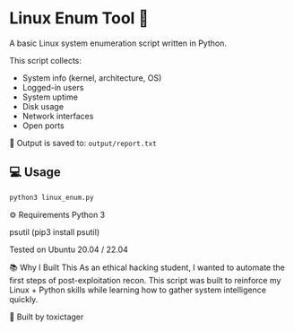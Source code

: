 # Linux Enum Tool 🐧

A basic Linux system enumeration script written in Python.

This script collects:

- System info (kernel, architecture, OS)
- Logged-in users
- System uptime
- Disk usage
- Network interfaces
- Open ports

📁 Output is saved to: `output/report.txt`

## 💻 Usage

```bash
python3 linux_enum.py
```
⚙️ Requirements
Python 3

psutil (pip3 install psutil)

Tested on Ubuntu 20.04 / 22.04

📚 Why I Built This
As an ethical hacking student, I wanted to automate the first steps of post-exploitation recon. This script was built to reinforce my Linux + Python skills while learning how to gather system intelligence quickly.

🚀 Built by toxictager